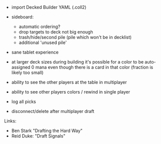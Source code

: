 
- import Decked Builder YAML (.coll2)

- sideboard:
    - automatic ordering?
    - drop targets to deck not big enough
    - trash/hide/second pile (pile which won't be in decklist) 
    - additional 'unused pile'

- sane tablet experience

- at larger deck sizes during building it's possible for a color
  to be auto-assigned 0 mana even though there is a card in that color
  (fraction is likely too small)

- ability to see the other players at the table in multiplayer

- ability to see other players colors / rewind in single player

- log all picks 

- disconnect/delete after multiplayer draft

Links:

- Ben Stark "Drafting the Hard Way"
- Reid Duke: "Draft Signals"


